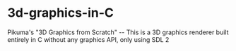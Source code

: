 # 3d-graphics-in-C
Pikuma's "3D Graphics from Scratch" -- This is a 3D graphics renderer built entirely in C without  any graphics API, only using SDL 2 
